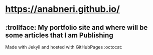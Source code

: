 # https://anabneri.github.io/
## :trollface: My portfolio site and where will be some articles that I am Publishing 

Made with Jekyll and hosted with GitHubPages :octocat:
